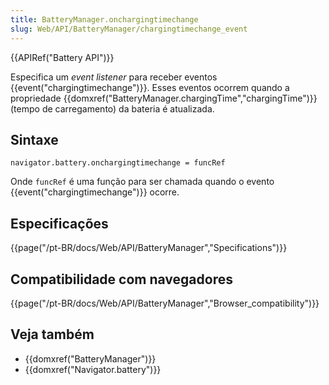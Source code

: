 ```yaml
---
title: BatteryManager.onchargingtimechange
slug: Web/API/BatteryManager/chargingtimechange_event
---
```


{{APIRef("Battery API")}}

Especifica um _event listener_ para receber eventos {{event("chargingtimechange")}}. Esses eventos ocorrem quando a propriedade {{domxref("BatteryManager.chargingTime","chargingTime")}} (tempo de carregamento) da bateria é atualizada.

## Sintaxe

```
navigator.battery.onchargingtimechange = funcRef
```

Onde `funcRef` é uma função para ser chamada quando o evento {{event("chargingtimechange")}} ocorre.

## Especificações

{{page("/pt-BR/docs/Web/API/BatteryManager","Specifications")}}

## Compatibilidade com navegadores

{{page("/pt-BR/docs/Web/API/BatteryManager","Browser_compatibility")}}

## Veja também

- {{domxref("BatteryManager")}}
- {{domxref("Navigator.battery")}}
